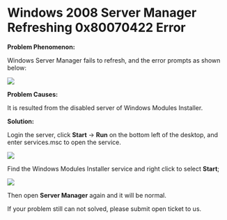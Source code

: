 # Windows 2008 Server Manager Refreshing 0x80070422 Error 
**Problem Phenomenon:**

Windows Server Manager fails to refresh, and the error prompts as shown below:

![](https://github.com/jdcloudcom/cn/blob/edit/image/Elastic-Compute/Virtual-Machine/Windows/Windows2008%E6%9C%8D%E5%8A%A1%E5%99%A8%E7%AE%A1%E7%90%86%E5%99%A8%E5%88%B7%E6%96%B0%E6%8A%A50x80070422%E9%94%99%E8%AF%AF01.png)

**Problem Causes:**

It is resulted from the disabled server of Windows Modules Installer.



**Solution:**

Login the server, click **Start** -> **Run** on the bottom left of the desktop, and enter services.msc to open the service.

![](https://github.com/jdcloudcom/cn/blob/edit/image/Elastic-Compute/Virtual-Machine/Windows/Windows2008%E6%9C%8D%E5%8A%A1%E5%99%A8%E7%AE%A1%E7%90%86%E5%99%A8%E5%88%B7%E6%96%B0%E6%8A%A50x80070422%E9%94%99%E8%AF%AF02.png)

Find the Windows Modules Installer service and right click to select **Start**;

![](https://github.com/jdcloudcom/cn/blob/edit/image/Elastic-Compute/Virtual-Machine/Windows/Windows2008%E6%9C%8D%E5%8A%A1%E5%99%A8%E7%AE%A1%E7%90%86%E5%99%A8%E5%88%B7%E6%96%B0%E6%8A%A50x80070422%E9%94%99%E8%AF%AF03.png)

Then open **Server Manager** again and it will be normal.



If your problem still can not solved, please submit open ticket to us.
